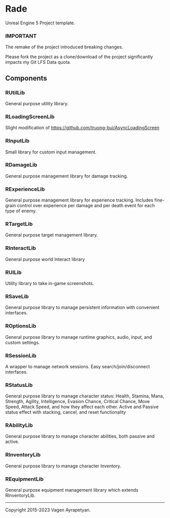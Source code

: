 
#  Rade

Unreal Engine 5 Project template.


### IMPORTANT

The remake of the project introduced breaking changes.

Please fork the project as a clone/download of the project significantly impacts my Git LFS Data quota.


## Components

### RUtilLib
General purpose utility library.

### RLoadingScreenLib
Slight modification of https://github.com/truong-bui/AsyncLoadingScreen

### RInputLib
Small library for custom input management.

### RDamageLib
General purpose management library for damage tracking.

### RExperienceLib
General purpose management library for experience tracking.
Includes fine-grain control over experience per damage and per death event for each type of enemy.

### RTargetLib
General purpose target management library.

### RInteractLib
General purpose world Interact library

### RUILib
Utility library to take in-game screenshots.

### RSaveLib
General purpose library to manage persistent information with convenient interfaces.

### ROptionsLib
General purpose library to manage runtime graphics, audio, input, and custom settings.

### RSessionLib
A wrapper to manage network sessions. Easy search/join/disconnect interfaces.

### RStatusLib
General purpose library to manage character status:
Health, Stamina, Mana, Strength, Agility, Intelligence, Evasion Chance, Critical Chance, Move Speed, Attack Speed, and how they affect each other.
Active and Passive status effect with stacking, cancel, and reset functionality

### RAbilityLib
General purpose library to manage character abilities, both passive and active.

### RInventoryLib
General purpose library to manage character Inventory.

### REquipmentLib
General purpose equipment management library which extends RInventoryLib.






--------------------

Copyright 2015-2023 Vagen Ayrapetyan.


